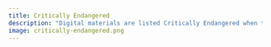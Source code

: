 ```yaml
---
title: Critically Endangered
description: "Digital materials are listed Critically Endangered when they face material technical challenges to preservation, there are no agencies responsible for them or those agencies are unwilling or unable to meet preservation needs. This classification includes Endangered materials in the presence of aggravating conditions."
image: critically-endangered.png
---
```


